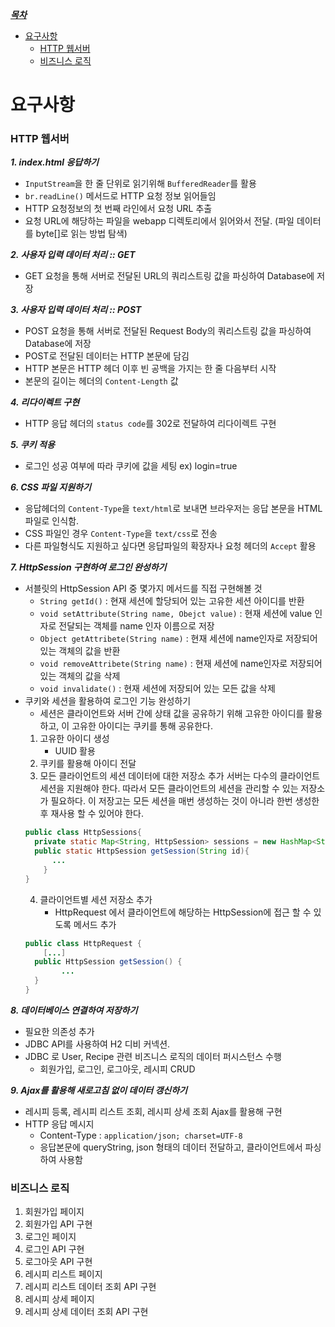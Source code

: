 <i><u>***목차***</i></u>
- [요구사항](#요구사항)
  + [HTTP 웹서버](#HTTP-웹서버)
  + [비즈니스 로직](#비즈니스-로직)

# 요구사항
### HTTP 웹서버
***1. index.html 응답하기***
- `InputStream`을 한 줄 단위로 읽기위해 `BufferedReader`를 활용
- `br.readLine()` 메서드로 HTTP 요청 정보 읽어들임
- HTTP 요청정보의 첫 번째 라인에서 요청 URL 추출
- 요청 URL에 해당하는 파일을 webapp 디렉토리에서 읽어와서 전달. (파일 데이터를 byte[]로 읽는 방법 탐색)

***2. 사용자 입력 데이터 처리 :: GET***
- GET 요청을 통해 서버로 전달된 URL의 쿼리스트링 값을 파싱하여 Database에 저장

***3. 사용자 입력 데이터 처리 :: POST***
- POST 요청을 통해 서버로 전달된 Request Body의 쿼리스트링 값을 파싱하여 Database에 저장
- POST로 전달된 데이터는 HTTP 본문에 담김
- HTTP 본문은 HTTP 헤더 이후 빈 공백을 가지는 한 줄 다음부터 시작
- 본문의 길이는 헤더의 `Content-Length` 값

***4. 리다이렉트 구현***
- HTTP 응답 헤더의 `status code`를 302로 전달하여 리다이렉트 구현

***5. 쿠키 적용***
- 로그인 성공 여부에 따라 쿠키에 값을 세팅
  ex) login=true

***6. CSS 파일 지원하기***
- 응답헤더의 `Content-Type`을 `text/html`로 보내면 브라우저는 응답 본문을 HTML 파일로 인식함.
- CSS 파일인 경우 `Content-Type`을 `text/css`로 전송
- 다른 파일형식도 지원하고 싶다면 응답파일의 확장자나 요청 헤더의 `Accept` 활용

***7. HttpSession 구현하여 로그인 완성하기***
- 서블릿의 HttpSession API 중 몇가지 메서드를 직접 구현해볼 것
  - `String getId()` : 
    현재 세션에 할당되어 있는 고유한 세션 아이디를 반환
  - `void setAttribute(String name, Obejct value)` : 
    현재 세션에 value 인자로 전달되는 객체를 name 인자 이름으로 저장
  - `Object getAttribete(String name)` : 
    현재 세션에 name인자로 저장되어 있는 객체의 값을 반환
  - `void removeAttribete(String name)` : 
    현재 세션에 name인자로 저장되어 있는 객체의 값을 삭제
  - `void invalidate()` : 
    현재 세션에 저장되어 있는 모든 값을 삭제
- 쿠키와 세션을 활용하여 로그인 기능 완성하기
  - 세션은 클라이언트와 서버 간에 상태 값을 공유하기 위해 고유한 아이디를 활용하고, 이 고유한 아이디는 쿠키를 통해 공유한다.
  1. 고유한 아이디 생성
     - UUID 활용
  2. 쿠키를 활용해 아이디 전달
  3. 모든 클라이언트의 세션 데이터에 대한 저장소 추가
     서버는 다수의 클라이언트 세션을 지원해야 한다. 
     따라서 모든 클라이언트의 세션을 관리할 수 있는 저장소가 필요하다. 
     이 저장고는 모든 세션을 매번 생성하는 것이 아니라 한번 생성한 후 재사용 할 수 있어야 한다.
    ```java
    public class HttpSessions{
      private static Map<String, HttpSession> sessions = new HashMap<String, HttpSession>();
      public static HttpSession getSession(String id){
          ... 
        }
    }
    ```
  4. 클라이언트별 세션 저장소 추가
     - HttpRequest 에서 클라이언트에 해당하는 HttpSession에 접근 할 수 있도록 메서드 추가
    ```java
    public class HttpRequest {
        [...]
      public HttpSession getSession() {
            ...
      }
    }
    ```

***8. 데이터베이스 연결하여 저장하기***
- 필요한 의존성 추가
- JDBC API를 사용하여 H2 디비 커넥션.
- JDBC 로 User, Recipe 관련 비즈니스 로직의 데이터 퍼시스턴스 수행
  - 회원가입, 로그인, 로그아웃, 레시피 CRUD

***9. Ajax를 활용해 새로고침 없이 데이터 갱신하기***
- 레시피 등록, 레시피 리스트 조회, 레시피 상세 조회 Ajax를 활용해 구현
- HTTP 응답 메시지
  - Content-Type : `application/json; charset=UTF-8`
  - 응답본문에 queryString, json 형태의 데이터 전달하고, 클라이언트에서 파싱하여 사용함

### 비즈니스 로직
1. 회원가입 페이지
2. 회원가입 API 구현
3. 로그인 페이지
4. 로그인 API 구현
5. 로그아웃 API 구현
6. 레시피 리스트 페이지 
7. 레시피 리스트 데이터 조회 API 구현
8. 레시피 상세 페이지
9. 레시피 상세 데이터 조회 API 구현


